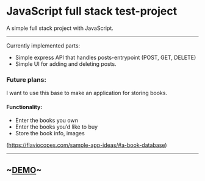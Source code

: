 # JavaScript full stack test-project
A simple full stack project with JavaScript.

***

Currently implemented parts:
- Simple express API that handles posts-entrypoint (POST, GET, DELETE)
- Simple UI for adding and deleting posts.

### Future plans:
I want to use this base to make an application for storing books.

#### Functionality:
- Enter the books you own
- Enter the books you’d like to buy
- Store the book info, images

(https://flaviocopes.com/sample-app-ideas/#a-book-database)

***

## ~[DEMO](https://js-fullstack.herokuapp.com/)~
